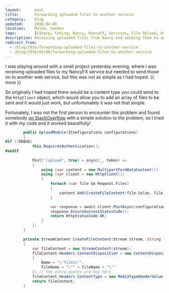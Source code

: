 ```yaml
---
layout:      post
title:       Forwarding uploaded files to another service
category:    blog
updated:     2016-04-06
location:    Malmö, Sweden
tags:        [CSharp, Coding, Nancy, NancyFX, Services, File Upload, Async, Await, REST]
description: Receiving uploaded files from Nancy and sending them to another web service
redirect_from:
  - /blog/2016/forwarding-uploaded-files-to-another-service
  - /blog/2016/04/06/forwarding-uploaded-files-to-another-service
---
```


I was playing around with a small project yesterday evening, where I was receiving uploaded files to my NancyFX service but needed to send those on to another web service, but this was not as simple as I had hoped. {{ more }}

So originally I had hoped there would be a content type you could send to the `HttpClient` object, which would allow you to add an array of files to be sent and it would just work, but unfortunately it was not that simple.

Fortunately, I was not the first person to encounter this problem and found somebody [on StackOverflow](http://stackoverflow.com/a/16908077/221456) with a simple solution to the problem, so I tried it with my code and it worked beautifully!

```csharp
        public UploadModule(IConfigurations configurations)
        {
#if (!DEBUG)
            this.RequiresAuthentication();
#endif
            
            Post["/upload", true] = async(_, token) =>
            {
                using (var content = new MultipartFormDataContent())
                using (var client = new HttpClient())
                {
                    foreach (var file in Request.Files)
                    {
                        content.Add(CreateFileContent(file.Value, file.Name, file.ContentType));
                    }

                    var response = await client.PostAsync(configurations.ImageServer, content);
                    response.EnsureSuccessStatusCode();
                    return HttpStatusCode.OK;
                }
            };
        }

        private StreamContent CreateFileContent(Stream stream, string fileName, string contentType)
        {
            var fileContent = new StreamContent(stream);
            fileContent.Headers.ContentDisposition = new ContentDispositionHeaderValue("form-data")
            {
                Name = "\"files\"",
                FileName = "\"" + fileName + "\""
            }; // the extra quotes are key here
            fileContent.Headers.ContentType = new MediaTypeHeaderValue(contentType);
            return fileContent;
        }
```